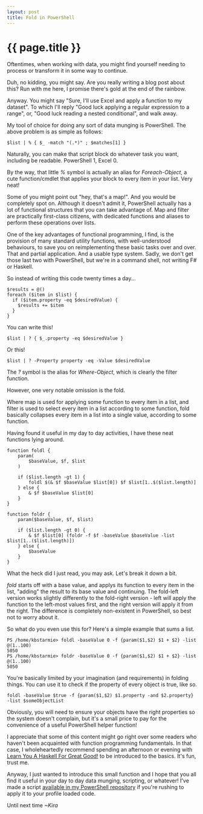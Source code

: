 ```yaml
---
layout: post
title: Fold in PowerShell
---
```


# {{ page.title }}

Oftentimes, when working with data, you might find yourself needing to process or transform it in some way to continue.

Duh, no kidding, you might say. Are you really writing a blog post about this? Run with me here, I promise there's gold at the end of the rainbow.

Anyway. You might say "Sure, I'll use Excel and apply a function to my dataset". To which I'll reply "Good luck applying a regular expression to a range", or, "Good luck reading a nested conditional", and walk away.

My tool of choice for doing any sort of data munging is PowerShell. The above problem is as simple as follows:

```
$list | % { $_ -match "(.*)" ; $matches[1] }
``` 

Naturally, you can make that script block do whatever task you want, including be readable. PowerShell 1, Excel 0.

By the way, that little *%* symbol is actually an alias for *Foreach-Object*, a cute function/cmdlet that applies your block to every item in your list. Very neat!

Some of you might point out "hey, that's a map!". And you would be completely spot on. Although it doesn't admit it, PowerShell actually has a lot of functional structures that you can take advantage of. Map and filter are practically first-class citizens, with dedicated functions and aliases to perform these operations over lists.

One of the key advantages of functional programming, I find, is the provision of many standard utility functions, with well-understood behaviours, to save you on reimplementing these basic tasks over and over. That and partial application. And a usable type system. Sadly, we don't get those last two with PowerShell, but we're in a command shell, not writing F# or Haskell.

So instead of writing this code twenty times a day...

```
$results = @()
foreach ($item in $list) {
  if ($item.property -eq $desiredValue) {
    $results += $item
  }
}
```

You can write this!

```
$list | ? { $_.property -eq $desiredValue }
```

Or this!

```
$list | ? -Property property -eq -Value $desiredValue
```

The *?* symbol is the alias for *Where-Object*, which is clearly the filter function.

However, one very notable omission is the fold. 

Where map is used for applying some function to every item in a list, and filter is used to select every item in a list according to some function, fold basically collapses every item in a list into a single value, according to some function.

Having found it useful in my day to day activities, I have these neat functions lying around.

```
function foldl {
    param(
        $baseValue, $f, $list
    )

    if ($list.length -gt 1) {
        foldl $(& $f $baseValue $list[0]) $f $list[1..$($list.length)]
    } else {
        & $f $baseValue $list[0]
    }
}

function foldr {
    param($baseValue, $f, $list)

    if ($list.length -gt 0) {
        & $f $list[0] (foldr -f $f -baseValue $baseValue -list $list[1..($list.length)])
    } else {
        $baseValue
    }
}

```

What the heck did I just read, you may ask. Let's break it down a bit.

*fold* starts off with a base value, and applys its function to every item in the list, "adding" the result to its base value and continuing. The fold-left version works slightly differently to the fold-right version - left will apply the function to the left-most values first, and the right version will apply it from the right. The difference is completely non-existent in PowerShell, so best not to worry about it.

So what do you even use this for? Here's a simple example that sums a list.

```
PS /home/kbstarmie> foldl -baseValue 0 -f {param($1,$2) $1 + $2} -list @(1..100)                                                   
5050
PS /home/kbstarmie> foldr -baseValue 0 -f {param($1,$2) $1 + $2} -list @(1..100)                                                   
5050

```

You're basically limited by your imagination (and requirements) in folding things. You can use it to check if the property of every object is true, like so.

```
foldl -baseValue $true -f {param($1,$2) $1.property -and $2.property} -list $someObjectList
```

Obviously, you will need to ensure your objects have the right properties so the system doesn't complain, but it's a small price to pay for the convenience of a useful PowerShell helper function!

I appreciate that some of this content might go right over some readers who haven't been acquainted with function programming fundamentals. In that case, I wholeheartedly recommend spending an afternoon or evening with [Learn You A Haskell For Great Good!](http://learnyouahaskell.com/) to be introduced to the basics. It's fun, trust me.

Anyway, I just wanted to introduce this small function and I hope that you all find it useful in your day to day data munging, scripting, or whatever! I've made a script [available in my PowerShell repository](https://github.com/kbstarmie/powershell-snippets/blob/master/functions/fold.ps1) if you're rushing to apply it to your profile loaded code.

Until next time *~Kira*

